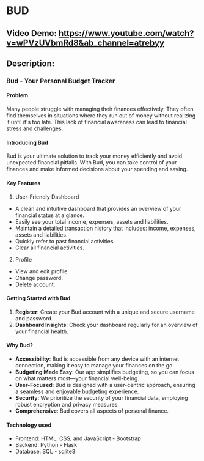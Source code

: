 # BUD
## Video Demo: https://www.youtube.com/watch?v=wPVzUVbmRd8&ab_channel=atrebyy
## Description:
### Bud - Your Personal Budget Tracker
#### Problem
Many people struggle with managing their finances effectively. They often find themselves in situations where they run out of money without realizing it until it's too late. This lack of financial awareness can lead to financial stress and challenges.

#### Introducing Bud
Bud is your ultimate solution to track your money efficiently and avoid unexpected financial pitfalls. With Bud, you can take control of your finances and make informed decisions about your spending and saving.

#### Key Features
1. User-Friendly Dashboard
  - A clean and intuitive dashboard that provides an overview of your financial status at a glance.
  - Easily see your total income, expenses, assets and liabilities.
  - Maintain a detailed transaction history that includes: income, expenses, assets and liabilities.
  - Quickly refer to past financial activities.
  - Clear all financial activities.

2. Profile
  - View and edit profile.
  - Change password.
  - Delete account.
  
#### Getting Started with Bud
1. **Register**: Create your Bud account with a unique and secure username and password.
2. **Dashboard Insights**: Check your dashboard regularly for an overview of your financial health.
   
#### Why Bud?
- **Accessibility**: Bud is accessible from any device with an internet connection, making it easy to manage your finances on the go.
- **Budgeting Made Easy**: Our app simplifies budgeting, so you can focus on what matters most—your financial well-being.
- **User-Focused**: Bud is designed with a user-centric approach, ensuring a seamless and enjoyable budgeting experience.
- **Security**: We prioritize the security of your financial data, employing robust encryption and privacy measures.
- **Comprehensive**: Bud covers all aspects of personal finance.

#### Technology used
- Frontend: HTML, CSS, and JavaScript - Bootstrap
- Backend: Python - Flask
- Database: SQL - sqlite3